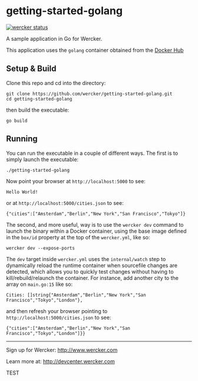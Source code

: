 # getting-started-golang

[![wercker status](https://app.wercker.com/status/eeb2240b621c0181c460d73a18971de2/s "wercker status")](https://app.wercker.com/project/bykey/eeb2240b621c0181c460d73a18971de2)

A sample application in Go for Wercker.

This application uses the `golang` container obtained from the [Docker Hub](https://hub.docker.com/_/golang/)

## Setup & Build
Clone this repo and cd into the directory:

```
git clone https://github.com/wercker/getting-started-golang.git
cd getting-started-golang
```

then build the executable:
```
go build
```

## Running
You can run the executable in a couple of different ways. The first is to simply launch the executable:
```
./getting-started-golang
```

Now point your browser at `http://localhost:5000` to see:
```
Hello World!
```
or at `http://localhost:5000/cities.json` to see:
```
{"cities":["Amsterdam","Berlin","New York","San Francisco","Tokyo"]}
```

The second, and more useful, way is to use the `wercker dev` command to launch the binary within a Docker container, using the base image defined in the `box/id` property at the top of the `wercker.yml`, like so:
```
wercker dev --expose-ports
```
The `dev` target inside `wercker.yml` uses the `internal/watch` step to dynamically reload the runtime container when sourcefile changes are detected, which allows you to quickly test changes without having to kill/rebuild/relaunch the container. For instance, add another city to the array on `main.go:15` like so:

```
Cities: []string{"Amsterdam","Berlin","New York","San Francisco","Tokyo","London"},
```

and then refresh your browser pointing to `http://localhost:5000/cities.json` to see:
```
{"cities":["Amsterdam","Berlin","New York","San Francisco","Tokyo","London"]}}
```

---
Sign up for Wercker: http://www.wercker.com

Learn more at: http://devcenter.wercker.com

TEST
